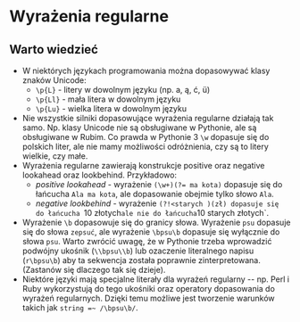 # Wyrażenia regularne

## 

## Warto wiedzieć

* W niektórych językach programowania można dopasowywać klasy znaków Unicode:
  * `\p{L}` - litery w dowolnym języku (np. a, ą, ć, ü)
  * `\p{Ll}` - mała litera w dowolnym języku
  * `\p{Lu}` - wielka litera w dowolnym języku
* Nie wszystkie silniki dopasowujące wyrażenia regularne działają tak samo. Np. klasy Unicode nie są obsługiwane 
  w Pythonie, ale są obsługiwane w Rubim. Co prawda w Pythonie 3 `\w` dopasuje się do polskich liter, ale nie mamy
  możliwości odróżnienia, czy są to litery wielkie, czy małe.
* Wyrażenia regularne zawierają konstrukcje positive oraz negative lookahead oraz lookbehind. Przykładowo:
  * *positive lookahead* - wyrażenie `(\w+)(?= ma kota)` dopasuje się do łańcucha `Ala ma kota`, ale dopasowanie obejmie tylko słowo
  `Ala`.
  * *negative lookbehind* - wyrażenie `(?!<starych )(zł) dopasuje się do łańcucha `10 złotych` ale nie do łańcucha `10
    starych złotych`.
* Wyrażenie `\b` dopasowuje się do granicy słowa. Wyrażenie `psu` dopasuje się do słowa `zepsuć`, ale wyrażenie
  `\bpsu\b` dopasuje się wyłącznie do słowa `psu`. Warto zwrócić uwagę, że w Pythonie trzeba wprowadzić podwójny ukośnik
  (`\\bpsu\\b`) lub ozaczenie literalnego napisu (`r\bpsu\b`) aby ta sekwencja została poprawnie zinterpretowana.
  (Zastanów się dlaczego tak się dzieje).
* Niektóre języki mają specjalne literały dla wyrażeń regularny -- np. Perl i Ruby wykorzystują do tego ukośniki oraz
  operatory dopasowania do wyrażeń regularnych. Dzięki temu możliwe jest tworzenie warunków takich jak `string =~
  /\bpsu\b/`.
